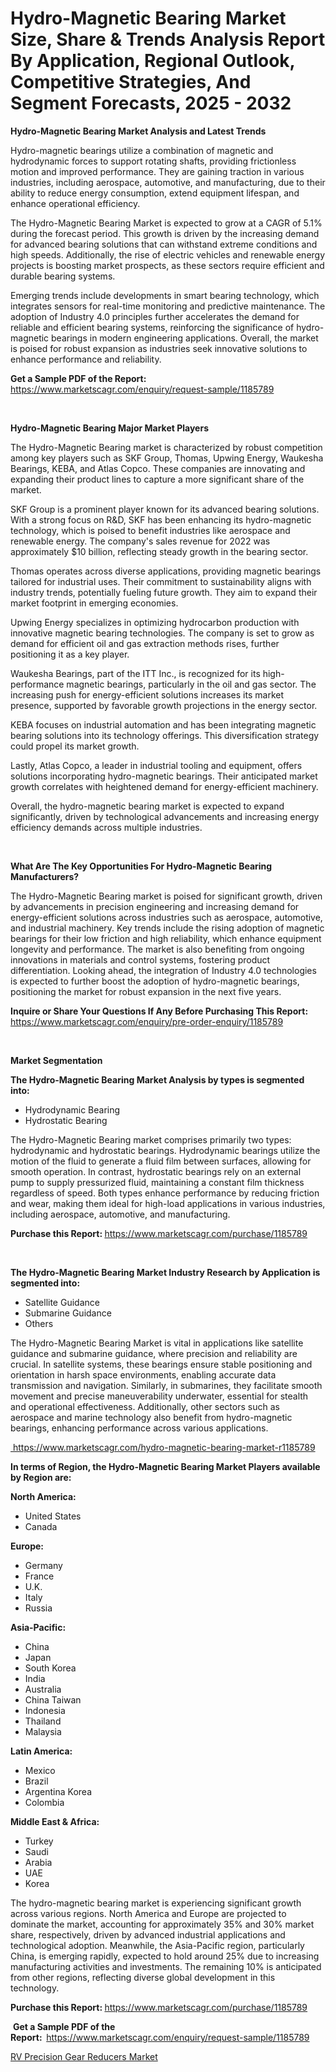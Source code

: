 <p><h1>Hydro-Magnetic Bearing Market Size, Share & Trends Analysis Report By Application, Regional Outlook, Competitive Strategies, And Segment Forecasts, 2025 - 2032</h1></p><p><strong>Hydro-Magnetic Bearing Market Analysis and Latest Trends</strong></p>
<p><p>Hydro-magnetic bearings utilize a combination of magnetic and hydrodynamic forces to support rotating shafts, providing frictionless motion and improved performance. They are gaining traction in various industries, including aerospace, automotive, and manufacturing, due to their ability to reduce energy consumption, extend equipment lifespan, and enhance operational efficiency.</p><p>The Hydro-Magnetic Bearing Market is expected to grow at a CAGR of 5.1% during the forecast period. This growth is driven by the increasing demand for advanced bearing solutions that can withstand extreme conditions and high speeds. Additionally, the rise of electric vehicles and renewable energy projects is boosting market prospects, as these sectors require efficient and durable bearing systems. </p><p>Emerging trends include developments in smart bearing technology, which integrates sensors for real-time monitoring and predictive maintenance. The adoption of Industry 4.0 principles further accelerates the demand for reliable and efficient bearing systems, reinforcing the significance of hydro-magnetic bearings in modern engineering applications. Overall, the market is poised for robust expansion as industries seek innovative solutions to enhance performance and reliability.</p></p>
<p><strong>Get a Sample PDF of the Report:&nbsp;</strong> <a href="https://www.marketscagr.com/enquiry/request-sample/1185789?utm_campaign=3222&utm_medium=2&utm_source=Github&utm_content=ia&utm_term=28032025&utm_id=hydro-magnetic-bearing">https://www.marketscagr.com/enquiry/request-sample/1185789</a></p>
<p>&nbsp;</p>
<p><strong>Hydro-Magnetic Bearing Major Market Players</strong></p>
<p><p>The Hydro-Magnetic Bearing market is characterized by robust competition among key players such as SKF Group, Thomas, Upwing Energy, Waukesha Bearings, KEBA, and Atlas Copco. These companies are innovating and expanding their product lines to capture a more significant share of the market.</p><p>SKF Group is a prominent player known for its advanced bearing solutions. With a strong focus on R&D, SKF has been enhancing its hydro-magnetic technology, which is poised to benefit industries like aerospace and renewable energy. The company's sales revenue for 2022 was approximately $10 billion, reflecting steady growth in the bearing sector.</p><p>Thomas operates across diverse applications, providing magnetic bearings tailored for industrial uses. Their commitment to sustainability aligns with industry trends, potentially fueling future growth. They aim to expand their market footprint in emerging economies.</p><p>Upwing Energy specializes in optimizing hydrocarbon production with innovative magnetic bearing technologies. The company is set to grow as demand for efficient oil and gas extraction methods rises, further positioning it as a key player.</p><p>Waukesha Bearings, part of the ITT Inc., is recognized for its high-performance magnetic bearings, particularly in the oil and gas sector. The increasing push for energy-efficient solutions increases its market presence, supported by favorable growth projections in the energy sector.</p><p>KEBA focuses on industrial automation and has been integrating magnetic bearing solutions into its technology offerings. This diversification strategy could propel its market growth.</p><p>Lastly, Atlas Copco, a leader in industrial tooling and equipment, offers solutions incorporating hydro-magnetic bearings. Their anticipated market growth correlates with heightened demand for energy-efficient machinery.</p><p>Overall, the hydro-magnetic bearing market is expected to expand significantly, driven by technological advancements and increasing energy efficiency demands across multiple industries.</p></p>
<p>&nbsp;</p>
<p><strong>What Are The Key Opportunities For Hydro-Magnetic Bearing Manufacturers?</strong></p>
<p><p>The Hydro-Magnetic Bearing market is poised for significant growth, driven by advancements in precision engineering and increasing demand for energy-efficient solutions across industries such as aerospace, automotive, and industrial machinery. Key trends include the rising adoption of magnetic bearings for their low friction and high reliability, which enhance equipment longevity and performance. The market is also benefiting from ongoing innovations in materials and control systems, fostering product differentiation. Looking ahead, the integration of Industry 4.0 technologies is expected to further boost the adoption of hydro-magnetic bearings, positioning the market for robust expansion in the next five years.</p></p>
<p><strong>Inquire or Share Your Questions If Any Before Purchasing This Report:</strong> <a href="https://www.marketscagr.com/enquiry/pre-order-enquiry/1185789?utm_campaign=3222&utm_medium=2&utm_source=Github&utm_content=ia&utm_term=28032025&utm_id=hydro-magnetic-bearing">https://www.marketscagr.com/enquiry/pre-order-enquiry/1185789</a></p>
<p>&nbsp;</p>
<p><strong>Market Segmentation</strong></p>
<p><strong>The Hydro-Magnetic Bearing Market Analysis by types is segmented into:</strong></p>
<p><ul><li>Hydrodynamic Bearing</li><li>Hydrostatic Bearing</li></ul></p>
<p><p>The Hydro-Magnetic Bearing market comprises primarily two types: hydrodynamic and hydrostatic bearings. Hydrodynamic bearings utilize the motion of the fluid to generate a fluid film between surfaces, allowing for smooth operation. In contrast, hydrostatic bearings rely on an external pump to supply pressurized fluid, maintaining a constant film thickness regardless of speed. Both types enhance performance by reducing friction and wear, making them ideal for high-load applications in various industries, including aerospace, automotive, and manufacturing.</p></p>
<p><strong>Purchase this Report:&nbsp;</strong><a href="https://www.marketscagr.com/purchase/1185789?utm_campaign=3222&utm_medium=2&utm_source=Github&utm_content=ia&utm_term=28032025&utm_id=hydro-magnetic-bearing">https://www.marketscagr.com/purchase/1185789</a></p>
<p>&nbsp;</p>
<p><strong>The Hydro-Magnetic Bearing Market Industry Research by Application is segmented into:</strong></p>
<p><ul><li>Satellite Guidance</li><li>Submarine Guidance</li><li>Others</li></ul></p>
<p><p>The Hydro-Magnetic Bearing Market is vital in applications like satellite guidance and submarine guidance, where precision and reliability are crucial. In satellite systems, these bearings ensure stable positioning and orientation in harsh space environments, enabling accurate data transmission and navigation. Similarly, in submarines, they facilitate smooth movement and precise maneuverability underwater, essential for stealth and operational effectiveness. Additionally, other sectors such as aerospace and marine technology also benefit from hydro-magnetic bearings, enhancing performance across various applications.</p></p>
<p><a href="https://www.marketscagr.com/hydro-magnetic-bearing-market-r1185789?utm_campaign=3222&utm_medium=2&utm_source=Github&utm_content=ia&utm_term=28032025&utm_id=hydro-magnetic-bearing">&nbsp;https://www.marketscagr.com/hydro-magnetic-bearing-market-r1185789</a></p>
<p><strong>In terms of Region, the Hydro-Magnetic Bearing Market Players available by Region are:</strong></p>
<p>
    <p> <strong> North America: </strong>
        <ul>
            <li>United States</li>
            <li>Canada</li>
        </ul>
        </p> 
    <p> <strong> Europe: </strong>
        <ul>
            <li>Germany</li>
            <li>France</li>
            <li>U.K.</li>
            <li>Italy</li>
            <li>Russia</li>
        </ul>
        </p> 
    <p> <strong> Asia-Pacific: </strong>
        <ul>
            <li>China</li>
            <li>Japan</li>
            <li>South Korea</li>
            <li>India</li>
            <li>Australia</li>
            <li>China Taiwan</li>
            <li>Indonesia</li>
            <li>Thailand</li>
            <li>Malaysia</li>
        </ul>
        </p> 
    <p> <strong> Latin America: </strong>
        <ul>
            <li>Mexico</li>
            <li>Brazil</li>
            <li>Argentina Korea</li>
            <li>Colombia</li>
        </ul>
        </p> 
    <p> <strong> Middle East & Africa: </strong>
        <ul>
            <li>Turkey</li>
            <li>Saudi</li>
            <li>Arabia</li>
            <li>UAE</li>
            <li>Korea</li>
        </ul>
    </p>
    </p>
<p><p>The hydro-magnetic bearing market is experiencing significant growth across various regions. North America and Europe are projected to dominate the market, accounting for approximately 35% and 30% market share, respectively, driven by advanced industrial applications and technological adoption. Meanwhile, the Asia-Pacific region, particularly China, is emerging rapidly, expected to hold around 25% due to increasing manufacturing activities and investments. The remaining 10% is anticipated from other regions, reflecting diverse global development in this technology.</p></p>
<p><strong>Purchase this Report: </strong><a href="https://www.marketscagr.com/purchase/1185789?utm_campaign=3222&utm_medium=2&utm_source=Github&utm_content=ia&utm_term=28032025&utm_id=hydro-magnetic-bearing">https://www.marketscagr.com/purchase/1185789</a></p>
<p>&nbsp;<strong>Get a Sample PDF of the Report:&nbsp;&nbsp;</strong><a href="https://www.marketscagr.com/enquiry/request-sample/1185789?utm_campaign=3222&utm_medium=2&utm_source=Github&utm_content=ia&utm_term=28032025&utm_id=hydro-magnetic-bearing">https://www.marketscagr.com/enquiry/request-sample/1185789</a></p>
<p><strong></strong></p>
<p><p><a href="https://github.com/ijffseandy/Market-Research-Report-List-1/blob/main/rv-precision-gear-reducers-market.md?utm_campaign=3222&utm_medium=2&utm_source=Github&utm_content=ia&utm_term=28032025&utm_id=hydro-magnetic-bearing">RV Precision Gear Reducers Market</a></p></p>